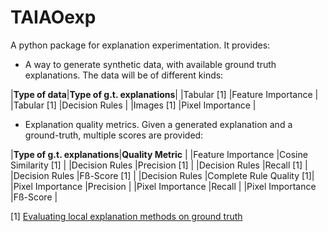 # TAIAOexp

A python package for explanation experimentation. It provides:

* A way to generate synthetic data, with available ground truth explanations. The data will be of different kinds:

|**Type of data**|**Type of g.t. explanations**|
|Tabular [1]     |Feature Importance           |
|Tabular [1]     |Decision Rules               |
|Images [1]      |Pixel Importance             |

* Explanation quality metrics. Given a generated explanation and a ground-truth, multiple scores are provided:

|**Type of g.t. explanations**|**Quality Metric**       |
|Feature Importance           |Cosine Similarity [1]    |
|Decision Rules               |Precision [1]            |
|Decision Rules               |Recall [1]               |
|Decision Rules               |Fß-Score [1]             |
|Decision Rules               |Complete Rule Quality [1]|
|Pixel Importance             |Precision                |
|Pixel Importance             |Recall                   |
|Pixel Importance             |Fß-Score                 |

[1] [Evaluating local explanation methods on ground truth](evernote:///view/223543586/s738/b3946cf1-7da3-dd59-d2f2-db83c12a6301/8979951d-2c39-198b-bea9-3e9d23159cba/)
